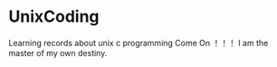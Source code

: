 # UnixCoding
Learning records about unix c programming
Come On ！！！
I am the master of my own destiny.
